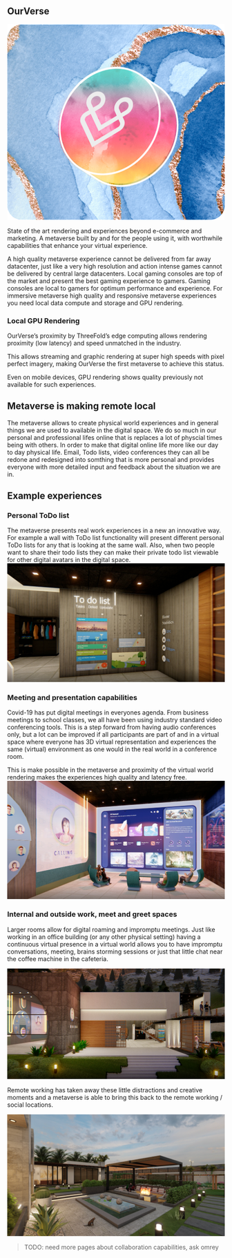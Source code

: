 
## OurVerse

![ourverse](img/smiley.png)

State of the art rendering and experiences beyond e-commerce and marketing. A metaverse built by and for the people using it, with worthwhile capabilities that enhance your virtual experience. 

A high quality metaverse experience cannot be delivered from far away datacenter, just like a very high resolution and action intense games cannot be delivered by central large datacenters.  Local gaming consoles are top of the market and present the best gaming experience to gamers. Gaming consoles are local to gamers for optimum performance and experience. For immersive metaverse high quality and responsive metaverse experiences you need local data compute and storage and GPU rendering.

### Local GPU Rendering

OurVerse’s proximity by ThreeFold’s edge computing allows rendering proximity (low latency) and speed unmatched in the industry.

This allows streaming and graphic rendering at super high speeds with pixel perfect imagery, making OurVerse the first metaverse to achieve this status.

Even on mobile devices, GPU rendering shows quality previously not available for such experiences.

## Metaverse is making remote local
The metaverse allows to create physical world experiences and in general things we are used to available in the digital space.  We do so much in our personal and professional lifes online that is replaces a lot of physcial times being with others.  In order to make that digital online life more like our day to day physical life.  Email, Todo lists, video conferences they can all be redone and redesigned into somthing that is more personal and provides everyone with more detailed input and feedback about the situation we are in.

## Example experiences

### Personal ToDo list
The metaverse presents real work experiences in a new an innovative way.  For example a wall with ToDo list functionality will present different personal ToDo lists for any that is looking at the same wall. Also, when two people want to share their todo lists they can make their private todo list viewable for other digital avatars in the digital space.
![](img/metaverse_todo.png)

### Meeting and presentation capabilities

Covid-19 has put digital meetings in everyones agenda.  From business meetings to school classes, we all have been using industry standard video conferencing tools.  This is a step forward from having audio conferences only, but a lot can be improved if all participants are part of and in a virtual space where everyone has 3D virtual representation and experiences the same (virtual) environment as one would in the real world in a conference room.

This is make possible in the metaverse and proximity of the virtual world rendering makes the experiences high quality and latency free.
![metaverse](img/metaverse_conference.png)

### Internal and outside work, meet and greet spaces
Larger rooms allow for digital roaming and impromptu meetings.  Just like working in an office building (or any other physical setting) having a continuous virtual presence in a virtual world allows you to have impromptu conversations, meeting, brains storming sessions or just that little chat near the coffee machine in the cafeteria.  

<div style="text-align: center;">

![](img/metaverse_kitchen.png)
</div>

Remote working has taken away these little distractions and creative moments and a metaverse is able to bring this back to the remote working / social locations.

<div style="text-align: center;">

![](img/metaverse_pool.png)
</div>

> TODO: need more pages about collaboration capabilities, ask omrey


